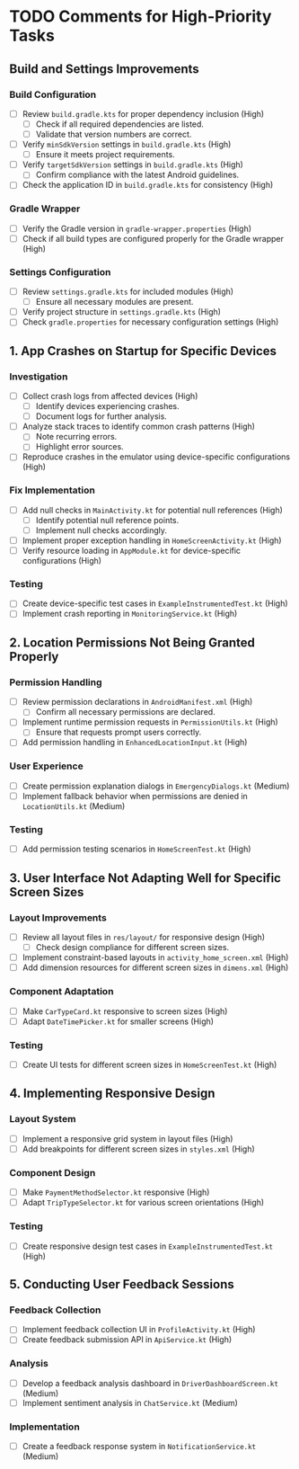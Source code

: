 # TODO Comments for High-Priority Tasks

## Build and Settings Improvements

### Build Configuration
- [ ] Review `build.gradle.kts` for proper dependency inclusion (High)
  - [ ] Check if all required dependencies are listed.
  - [ ] Validate that version numbers are correct.
- [ ] Verify `minSdkVersion` settings in `build.gradle.kts` (High)
  - [ ] Ensure it meets project requirements.
- [ ] Verify `targetSdkVersion` settings in `build.gradle.kts` (High)
  - [ ] Confirm compliance with the latest Android guidelines.
- [ ] Check the application ID in `build.gradle.kts` for consistency (High)

### Gradle Wrapper
- [ ] Verify the Gradle version in `gradle-wrapper.properties` (High)
- [ ] Check if all build types are configured properly for the Gradle wrapper (High)

### Settings Configuration
- [ ] Review `settings.gradle.kts` for included modules (High)
  - [ ] Ensure all necessary modules are present.
- [ ] Verify project structure in `settings.gradle.kts` (High)
- [ ] Check `gradle.properties` for necessary configuration settings (High)

## 1. App Crashes on Startup for Specific Devices
### Investigation
- [ ] Collect crash logs from affected devices (High)
  - [ ] Identify devices experiencing crashes.
  - [ ] Document logs for further analysis.
- [ ] Analyze stack traces to identify common crash patterns (High)
  - [ ] Note recurring errors.
  - [ ] Highlight error sources.
- [ ] Reproduce crashes in the emulator using device-specific configurations (High)

### Fix Implementation
- [ ] Add null checks in `MainActivity.kt` for potential null references (High)
  - [ ] Identify potential null reference points.
  - [ ] Implement null checks accordingly.
- [ ] Implement proper exception handling in `HomeScreenActivity.kt` (High)
- [ ] Verify resource loading in `AppModule.kt` for device-specific configurations (High)

### Testing
- [ ] Create device-specific test cases in `ExampleInstrumentedTest.kt` (High)
- [ ] Implement crash reporting in `MonitoringService.kt` (High)

## 2. Location Permissions Not Being Granted Properly
### Permission Handling
- [ ] Review permission declarations in `AndroidManifest.xml` (High)
  - [ ] Confirm all necessary permissions are declared.
- [ ] Implement runtime permission requests in `PermissionUtils.kt` (High)
  - [ ] Ensure that requests prompt users correctly.
- [ ] Add permission handling in `EnhancedLocationInput.kt` (High)

### User Experience
- [ ] Create permission explanation dialogs in `EmergencyDialogs.kt` (Medium)
- [ ] Implement fallback behavior when permissions are denied in `LocationUtils.kt` (Medium)

### Testing
- [ ] Add permission testing scenarios in `HomeScreenTest.kt` (High)

## 3. User Interface Not Adapting Well for Specific Screen Sizes
### Layout Improvements
- [ ] Review all layout files in `res/layout/` for responsive design (High)
  - [ ] Check design compliance for different screen sizes.
- [ ] Implement constraint-based layouts in `activity_home_screen.xml` (High)
- [ ] Add dimension resources for different screen sizes in `dimens.xml` (High)

### Component Adaptation
- [ ] Make `CarTypeCard.kt` responsive to screen sizes (High)
- [ ] Adapt `DateTimePicker.kt` for smaller screens (High)

### Testing
- [ ] Create UI tests for different screen sizes in `HomeScreenTest.kt` (High)

## 4. Implementing Responsive Design
### Layout System
- [ ] Implement a responsive grid system in layout files (High)
- [ ] Add breakpoints for different screen sizes in `styles.xml` (High)

### Component Design
- [ ] Make `PaymentMethodSelector.kt` responsive (High)
- [ ] Adapt `TripTypeSelector.kt` for various screen orientations (High)

### Testing
- [ ] Create responsive design test cases in `ExampleInstrumentedTest.kt` (High)

## 5. Conducting User Feedback Sessions
### Feedback Collection
- [ ] Implement feedback collection UI in `ProfileActivity.kt` (High)
- [ ] Create feedback submission API in `ApiService.kt` (High)

### Analysis
- [ ] Develop a feedback analysis dashboard in `DriverDashboardScreen.kt` (Medium)
- [ ] Implement sentiment analysis in `ChatService.kt` (Medium)

### Implementation
- [ ] Create a feedback response system in `NotificationService.kt` (Medium)
